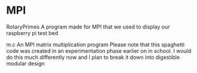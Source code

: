 # MPI
RotaryPrimes
A program made for MPI that we used to display our raspberry pi test bed

m.c
An MPI matrix multiplication program
Please note that this spaghetti code was created in an experimentation phase earlier on in school. 
I would do this much differently now and I plan to break it down into digestible modular design
